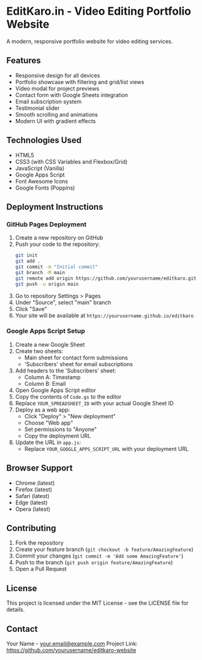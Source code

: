 # EditKaro.in - Video Editing Portfolio Website

A modern, responsive portfolio website for video editing services.

## Features

- Responsive design for all devices
- Portfolio showcase with filtering and grid/list views
- Video modal for project previews
- Contact form with Google Sheets integration
- Email subscription system
- Testimonial slider
- Smooth scrolling and animations
- Modern UI with gradient effects

## Technologies Used

- HTML5
- CSS3 (with CSS Variables and Flexbox/Grid)
- JavaScript (Vanilla)
- Google Apps Script
- Font Awesome Icons
- Google Fonts (Poppins)

## Deployment Instructions

### GitHub Pages Deployment

1. Create a new repository on GitHub
2. Push your code to the repository:
   ```bash
   git init
   git add .
   git commit -m "Initial commit"
   git branch -M main
   git remote add origin https://github.com/yourusername/editkaro.git
   git push -u origin main
   ```
3. Go to repository Settings > Pages
4. Under "Source", select "main" branch
5. Click "Save"
6. Your site will be available at `https://yourusername.github.io/editkaro`

### Google Apps Script Setup

1. Create a new Google Sheet
2. Create two sheets:
   - Main sheet for contact form submissions
   - 'Subscribers' sheet for email subscriptions
3. Add headers to the 'Subscribers' sheet:
   - Column A: Timestamp
   - Column B: Email
4. Open Google Apps Script editor
5. Copy the contents of `Code.gs` to the editor
6. Replace `YOUR_SPREADSHEET_ID` with your actual Google Sheet ID
7. Deploy as a web app:
   - Click "Deploy" > "New deployment"
   - Choose "Web app"
   - Set permissions to "Anyone"
   - Copy the deployment URL
8. Update the URL in `app.js`:
   - Replace `YOUR_GOOGLE_APPS_SCRIPT_URL` with your deployment URL

## Browser Support

- Chrome (latest)
- Firefox (latest)
- Safari (latest)
- Edge (latest)
- Opera (latest)

## Contributing

1. Fork the repository
2. Create your feature branch (`git checkout -b feature/AmazingFeature`)
3. Commit your changes (`git commit -m 'Add some AmazingFeature'`)
4. Push to the branch (`git push origin feature/AmazingFeature`)
5. Open a Pull Request

## License

This project is licensed under the MIT License - see the LICENSE file for details.

## Contact

Your Name - your.email@example.com
Project Link: https://github.com/yourusername/editkaro-website 
